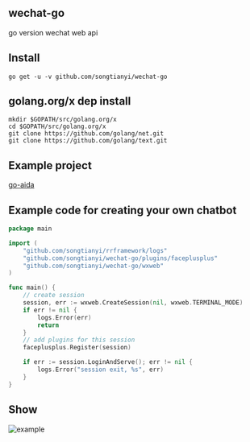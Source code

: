 ## wechat-go
go version wechat web api

## Install
	go get -u -v github.com/songtianyi/wechat-go

## golang.org/x dep install
	mkdir $GOPATH/src/golang.org/x
	cd $GOPATH/src/golang.org/x
	git clone https://github.com/golang/net.git
	git clone https://github.com/golang/text.git

## Example project
[go-aida](https://www.github.com/songtianyi/go-aida)

## Example code for creating your own chatbot
```go
package main

import (
	"github.com/songtianyi/rrframework/logs"
	"github.com/songtianyi/wechat-go/plugins/faceplusplus"
	"github.com/songtianyi/wechat-go/wxweb"
)

func main() {
	// create session
	session, err := wxweb.CreateSession(nil, wxweb.TERMINAL_MODE)
	if err != nil {
		logs.Error(err)
		return
	}
	// add plugins for this session
	faceplusplus.Register(session)

	if err := session.LoginAndServe(); err != nil {
		logs.Error("session exit, %s", err)
	}
}
```

## Show
![example](http://p1.bpimg.com/567571/374325070b2a9042.jpg)
